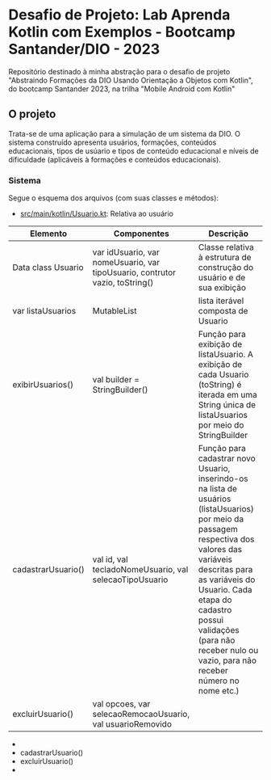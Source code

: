 # Desafio de Projeto: Lab Aprenda Kotlin com Exemplos - Bootcamp Santander/DIO - 2023

Repositório destinado à minha abstração para o desafio de projeto "Abstraindo Formações da DIO Usando Orientação a Objetos com Kotlin", do bootcamp Santander 2023, na trilha "Mobile Android com Kotlin"

## O projeto

Trata-se de uma aplicação para a simulação de um sistema da DIO. O sistema construído apresenta usuários, formações, conteúdos educacionais, tipos de usúario e tipos de conteúdo educacional e níveis de dificuldade (aplicáveis à formações e conteúdos educacionais).

### Sistema

Segue o esquema dos arquivos (com suas classes e métodos):

- [src/main/kotlin/Usuario.kt](https://github.com/jessicaraissapessoa/desafio-projeto-aprenda-kotlin-com-exemplos-lab-bootcamp-santander-dio-2023/blob/main/src/main/kotlin/Usuario.kt): Relativa ao usuário

| Elemento | Componentes | Descrição |
| - | - | - |
| Data class Usuario | var idUsuario, var nomeUsuario, var tipoUsuario, contrutor vazio, toString() | Classe relativa à estrutura de construção do usuário e de sua exibição |
| var listaUsuarios | MutableList<Usuario> | lista iterável composta de Usuario |
| exibirUsuarios() | val builder = StringBuilder() | Função para exibição de listaUsuario. A exibição de cada Usuario (toString) é iterada em uma String única de listaUsuarios por meio do StringBuilder |
| cadastrarUsuario() | val id, val tecladoNomeUsuario, val selecaoTipoUsuario | Função para cadastrar novo Usuario, inserindo-os na lista de usuários (listaUsuarios) por meio da passagem respectiva dos valores das variáveis descritas para as variáveis do Usuario. Cada etapa do cadastro possui validações (para não receber nulo ou vazio, para não receber número no nome etc.) |
| excluirUsuario() | val opcoes, var selecaoRemocaoUsuario, val usuarioRemovido |  

 
  - 
  - cadastrarUsuario()
  - excluirUsuario()
  - 
  







